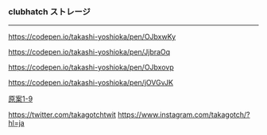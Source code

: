 ### clubhatch ストレージ
---
https://codepen.io/takashi-yoshioka/pen/OJbxwKy

https://codepen.io/takashi-yoshioka/pen/JjbraOq

https://codepen.io/takashi-yoshioka/pen/OJbxovp

https://codepen.io/takashi-yoshioka/pen/jOVGvJK


[原案1-9](https://codepen.io/your-work?cursor=ZD0xJm89MCZwPTEmdj01MDM3MzU5Nw==)


https://twitter.com/takagotchtwit
https://www.instagram.com/takagotch/?hl=ja



```
```

```
```

```
```




